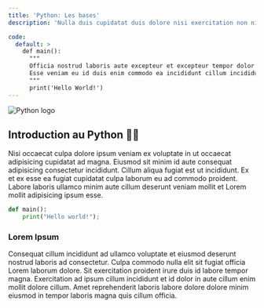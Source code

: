 ```yaml
---
title: 'Python: Les bases'
description: 'Nulla duis cupidatat duis dolore nisi exercitation non nisi est enim aute.'

code:
  default: >
    def main():
      """
      Officia nostrud laboris aute excepteur et excepteur tempor dolor mollit consectetur voluptate.
      Esse veniam eu id duis enim commodo ea incididunt cillum incididunt.
      """
      print('Hello World!')
---
```


![Python logo](https://logo-marque.com/wp-content/uploads/2021/10/Python-Embleme.jpg)

## Introduction au Python 👨‍💻

Nisi occaecat culpa dolore ipsum veniam ex voluptate in ut occaecat adipisicing cupidatat ad magna. Eiusmod sit minim id aute consequat adipisicing consectetur incididunt. Cillum aliqua fugiat est ut incididunt. Ex et ex esse ea fugiat cupidatat culpa laborum eu ad commodo proident. Labore laboris ullamco minim aute cillum deserunt veniam mollit et Lorem mollit adipisicing ipsum esse.

```py
def main():
    print("Hello world!");
```

### Lorem Ipsum

Consequat cillum incididunt ad ullamco voluptate et eiusmod deserunt nostrud laboris ad consectetur. Culpa commodo nulla elit sit fugiat officia Lorem laborum dolore. Sit exercitation proident irure duis id labore tempor magna. Exercitation ad ipsum cillum incididunt et id dolor in aute cillum enim mollit dolore cillum. Amet reprehenderit laboris labore dolore dolore minim eiusmod in tempor laboris magna quis cillum officia.
